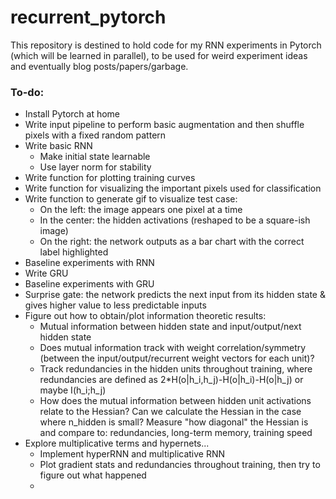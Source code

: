 # recurrent_pytorch
This repository is destined to hold code for my RNN experiments in Pytorch (which will be learned in parallel), to be used for weird experiment ideas and eventually blog posts/papers/garbage.

### To-do:
* Install Pytorch at home
* Write input pipeline to perform basic augmentation and then shuffle pixels with a fixed random pattern
* Write basic RNN
  * Make initial state learnable
  * Use layer norm for stability
* Write function for plotting training curves
* Write function for visualizing the important pixels used for classification
* Write function to generate gif to visualize test case:
  * On the left: the image appears one pixel at a time
  * In the center: the hidden activations (reshaped to be a square-ish image)
  * On the right: the network outputs as a bar chart with the correct label highlighted
* Baseline experiments with RNN
* Write GRU
* Baseline experiments with GRU
* Surprise gate: the network predicts the next input from its hidden state & gives higher value to less predictable inputs
* Figure out how to obtain/plot information theoretic results:
  * Mutual information between hidden state and input/output/next hidden state
  * Does mutual information track with weight correlation/symmetry (between the input/output/recurrent weight vectors for each unit)?
  * Track redundancies in the hidden units throughout training, where redundancies are defined as 2*H(o|h_i,h_j)-H(o|h_i)-H(o|h_j) or maybe I(h_i;h_j)
  * How does the mutual information between hidden unit activations relate to the Hessian? Can we calculate the Hessian in the case where n_hidden is small? Measure "how diagonal" the Hessian is and compare to: redundancies, long-term memory, training speed
* Explore multiplicative terms and hypernets...
  * Implement hyperRNN and multiplicative RNN
  * Plot gradient stats and redundancies throughout training, then try to figure out what happened
  * 
